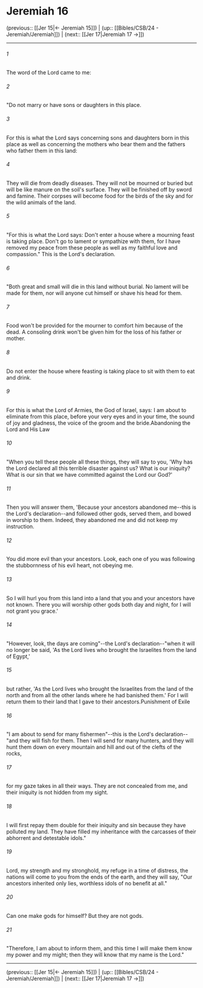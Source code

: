 # Jeremiah 16

(previous:: [[Jer 15|← Jeremiah 15]]) | (up:: [[Bibles/CSB/24 - Jeremiah/Jeremiah]]) | (next:: [[Jer 17|Jeremiah 17 →]])

***


###### 1 
The word of the Lord came to me: 

###### 2 
"Do not marry or have sons or daughters in this place. 

###### 3 
For this is what the Lord says concerning sons and daughters born in this place as well as concerning the mothers who bear them and the fathers who father them in this land: 

###### 4 
They will die from deadly diseases. They will not be mourned or buried but will be like manure on the soil's surface. They will be finished off by sword and famine. Their corpses will become food for the birds of the sky and for the wild animals of the land. 

###### 5 
"For this is what the Lord says: Don't enter a house where a mourning feast is taking place. Don't go to lament or sympathize with them, for I have removed my peace from these people as well as my faithful love and compassion." This is the Lord's declaration. 

###### 6 
"Both great and small will die in this land without burial. No lament will be made for them, nor will anyone cut himself or shave his head for them. 

###### 7 
Food won't be provided for the mourner to comfort him because of the dead. A consoling drink won't be given him for the loss of his father or mother. 

###### 8 
Do not enter the house where feasting is taking place to sit with them to eat and drink. 

###### 9 
For this is what the Lord of Armies, the God of Israel, says: I am about to eliminate from this place, before your very eyes and in your time, the sound of joy and gladness, the voice of the groom and the bride.Abandoning the Lord and His Law 

###### 10 
"When you tell these people all these things, they will say to you, 'Why has the Lord declared all this terrible disaster against us? What is our iniquity? What is our sin that we have committed against the Lord our God?' 

###### 11 
Then you will answer them, 'Because your ancestors abandoned me--this is the Lord's declaration--and followed other gods, served them, and bowed in worship to them. Indeed, they abandoned me and did not keep my instruction. 

###### 12 
You did more evil than your ancestors. Look, each one of you was following the stubbornness of his evil heart, not obeying me. 

###### 13 
So I will hurl you from this land into a land that you and your ancestors have not known. There you will worship other gods both day and night, for I will not grant you grace.' 

###### 14 
"However, look, the days are coming"--the Lord's declaration--"when it will no longer be said, 'As the Lord lives who brought the Israelites from the land of Egypt,' 

###### 15 
but rather, 'As the Lord lives who brought the Israelites from the land of the north and from all the other lands where he had banished them.' For I will return them to their land that I gave to their ancestors.Punishment of Exile 

###### 16 
"I am about to send for many fishermen"--this is the Lord's declaration--"and they will fish for them. Then I will send for many hunters, and they will hunt them down on every mountain and hill and out of the clefts of the rocks, 

###### 17 
for my gaze takes in all their ways. They are not concealed from me, and their iniquity is not hidden from my sight. 

###### 18 
I will first repay them double for their iniquity and sin because they have polluted my land. They have filled my inheritance with the carcasses of their abhorrent and detestable idols." 

###### 19 
Lord, my strength and my stronghold, my refuge in a time of distress, the nations will come to you from the ends of the earth, and they will say, "Our ancestors inherited only lies, worthless idols of no benefit at all." 

###### 20 
Can one make gods for himself? But they are not gods. 

###### 21 
"Therefore, I am about to inform them, and this time I will make them know my power and my might; then they will know that my name is the Lord."

***

(previous:: [[Jer 15|← Jeremiah 15]]) | (up:: [[Bibles/CSB/24 - Jeremiah/Jeremiah]]) | (next:: [[Jer 17|Jeremiah 17 →]])
